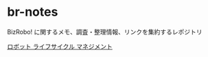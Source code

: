# br-notes
BizRobo! に関するメモ、調査・整理情報、リンクを集約するレポジトリ

[ロボット ライフサイクル マネジメント](RobotLifecycleManagement/index.md)

